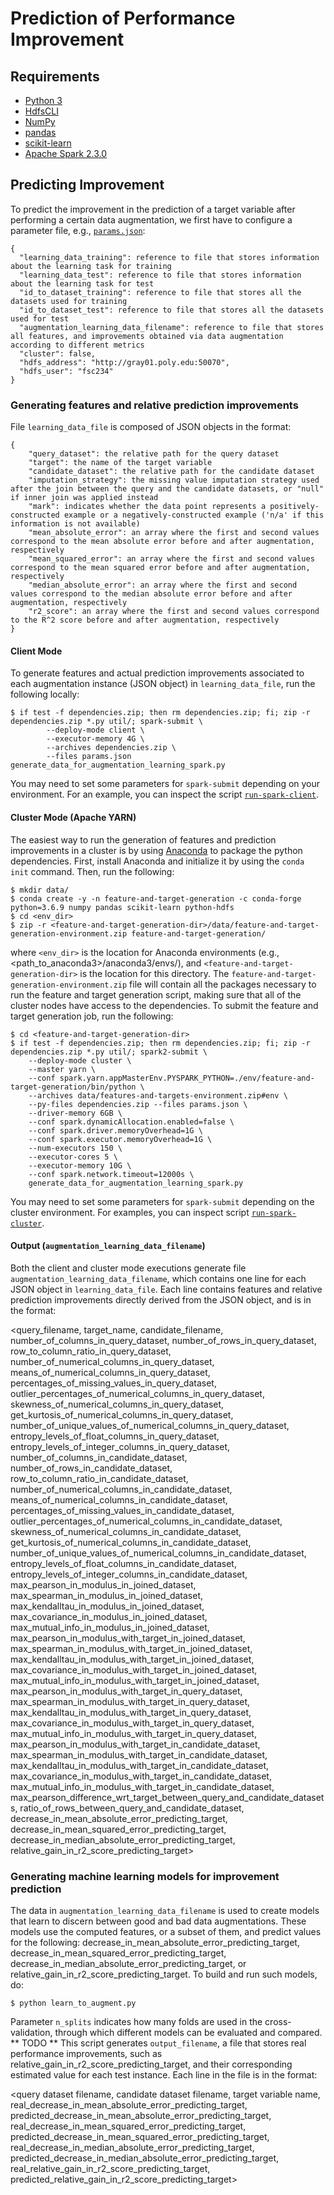 # Prediction of Performance Improvement

## Requirements

* [Python 3](https://www.python.org/)
* [HdfsCLI](https://hdfscli.readthedocs.io/en/latest/)
* [NumPy](https://numpy.org/)
* [pandas](https://pandas.pydata.org/)
* [scikit-learn](https://scikit-learn.org/stable/)
* [Apache Spark 2.3.0](https://spark.apache.org/)


## Predicting Improvement

To predict the improvement in the prediction of a target variable after performing a certain data augmentation, we first have to configure a parameter file, e.g., [`params.json`](params.json):

```
{
  "learning_data_training": reference to file that stores information about the learning task for training
  "learning_data_test": reference to file that stores information about the learning task for test
  "id_to_dataset_training": reference to file that stores all the datasets used for training
  "id_to_dataset_test": reference to file that stores all the datasets used for test
  "augmentation_learning_data_filename": reference to file that stores all features, and improvements obtained via data augmentation according to different metrics 
  "cluster": false,
  "hdfs_address": "http://gray01.poly.edu:50070",
  "hdfs_user": "fsc234"
}
```

### Generating features and relative prediction improvements

File `learning_data_file` is composed of JSON objects in the format:

```
{
    "query_dataset": the relative path for the query dataset
    "target": the name of the target variable
    "candidate_dataset": the relative path for the candidate dataset
    "imputation_strategy": the missing value imputation strategy used after the join between the query and the candidate datasets, or "null" if inner join was applied instead
    "mark": indicates whether the data point represents a positively-constructed example or a negatively-constructed example ('n/a' if this information is not available)
    "mean_absolute_error": an array where the first and second values correspond to the mean absolute error before and after augmentation, respectively
    "mean_squared_error": an array where the first and second values correspond to the mean squared error before and after augmentation, respectively
    "median_absolute_error": an array where the first and second values correspond to the median absolute error before and after augmentation, respectively
    "r2_score": an array where the first and second values correspond to the R^2 score before and after augmentation, respectively
}
```

#### Client Mode

To generate features and actual prediction improvements associated to each augmentation instance (JSON object) in `learning_data_file`, run the following locally:

    $ if test -f dependencies.zip; then rm dependencies.zip; fi; zip -r dependencies.zip *.py util/; spark-submit \
			--deploy-mode client \
			--executor-memory 4G \
			--archives dependencies.zip \
			--files params.json generate_data_for_augmentation_learning_spark.py

You may need to set some parameters for `spark-submit` depending on your environment. For an example, you can inspect the script [`run-spark-client`](run-spark-client).

#### Cluster Mode (Apache YARN)

The easiest way to run the generation of features and prediction improvements in a cluster is by using [Anaconda](https://www.anaconda.com/) to package the python dependencies. First,
install Anaconda and initialize it by using the `conda init` command. Then, run the following:

    $ mkdir data/
    $ conda create -y -n feature-and-target-generation -c conda-forge python=3.6.9 numpy pandas scikit-learn python-hdfs 
    $ cd <env_dir>
    $ zip -r <feature-and-target-generation-dir>/data/feature-and-target-generation-environment.zip feature-and-target-generation/

where `<env_dir>` is the location for Anaconda environments (e.g., <path_to_anaconda3>/anaconda3/envs/), and `<feature-and-target-generation-dir>` is the location for this directory. The
`feature-and-target-generation-environment.zip` file will contain all the packages necessary to run the feature and target generation script, making sure that all of the cluster nodes have
access to the dependencies. To submit the feature and target generation job, run the following:

    $ cd <feature-and-target-generation-dir>
    $ if test -f dependencies.zip; then rm dependencies.zip; fi; zip -r dependencies.zip *.py util/; spark2-submit \
		--deploy-mode cluster \
		--master yarn \
		--conf spark.yarn.appMasterEnv.PYSPARK_PYTHON=./env/feature-and-target-generation/bin/python \
		--archives data/features-and-targets-environment.zip#env \
		--py-files dependencies.zip --files params.json \
		--driver-memory 6GB \
		--conf spark.dynamicAllocation.enabled=false \
		--conf spark.driver.memoryOverhead=1G \
		--conf spark.executor.memoryOverhead=1G \
		--num-executors 150 \
		--executor-cores 5 \
		--executor-memory 10G \
		--conf spark.network.timeout=12000s \
		generate_data_for_augmentation_learning_spark.py
		
You may need to set some parameters for `spark-submit` depending on the cluster environment. For examples, you can inspect script [`run-spark-cluster`](run-cluster).

#### Output (`augmentation_learning_data_filename`) 

Both the client and cluster mode executions generate file `augmentation_learning_data_filename`, which contains one line for each JSON object in `learning_data_file`. Each line contains features and relative
prediction improvements directly derived from the JSON object, and is in the format:

<query_filename, target_name, candidate_filename, number_of_columns_in_query_dataset, number_of_rows_in_query_dataset, row_to_column_ratio_in_query_dataset, number_of_numerical_columns_in_query_dataset,
means_of_numerical_columns_in_query_dataset, percentages_of_missing_values_in_query_dataset, outlier_percentages_of_numerical_columns_in_query_dataset, skewness_of_numerical_columns_in_query_dataset,
get_kurtosis_of_numerical_columns_in_query_dataset, number_of_unique_values_of_numerical_columns_in_query_dataset, entropy_levels_of_float_columns_in_query_dataset, entropy_levels_of_integer_columns_in_query_dataset,
number_of_columns_in_candidate_dataset, number_of_rows_in_candidate_dataset, row_to_column_ratio_in_candidate_dataset, number_of_numerical_columns_in_candidate_dataset, means_of_numerical_columns_in_candidate_dataset,
percentages_of_missing_values_in_candidate_dataset, outlier_percentages_of_numerical_columns_in_candidate_dataset, skewness_of_numerical_columns_in_candidate_dataset, get_kurtosis_of_numerical_columns_in_candidate_dataset,
number_of_unique_values_of_numerical_columns_in_candidate_dataset, entropy_levels_of_float_columns_in_candidate_dataset, entropy_levels_of_integer_columns_in_candidate_dataset,
max_pearson_in_modulus_in_joined_dataset, max_spearman_in_modulus_in_joined_dataset, max_kendalltau_in_modulus_in_joined_dataset, max_covariance_in_modulus_in_joined_dataset, max_mutual_info_in_modulus_in_joined_dataset,
max_pearson_in_modulus_with_target_in_joined_dataset, max_spearman_in_modulus_with_target_in_joined_dataset, max_kendalltau_in_modulus_with_target_in_joined_dataset, max_covariance_in_modulus_with_target_in_joined_dataset,
max_mutual_info_in_modulus_with_target_in_joined_dataset, max_pearson_in_modulus_with_target_in_query_dataset, max_spearman_in_modulus_with_target_in_query_dataset, max_kendalltau_in_modulus_with_target_in_query_dataset,
max_covariance_in_modulus_with_target_in_query_dataset, max_mutual_info_in_modulus_with_target_in_query_dataset, max_pearson_in_modulus_with_target_in_candidate_dataset, max_spearman_in_modulus_with_target_in_candidate_dataset,
max_kendalltau_in_modulus_with_target_in_candidate_dataset, max_covariance_in_modulus_with_target_in_candidate_dataset, max_mutual_info_in_modulus_with_target_in_candidate_dataset,
max_pearson_difference_wrt_target_between_query_and_candidate_datasets, ratio_of_rows_between_query_and_candidate_dataset, decrease_in_mean_absolute_error_predicting_target, decrease_in_mean_squared_error_predicting_target,
decrease_in_median_absolute_error_predicting_target, relative_gain_in_r2_score_predicting_target>


### Generating machine learning models for improvement prediction

The data in `augmentation_learning_data_filename` is used to create models that learn to discern between good and bad data augmentations. These models use the computed
features, or a subset of them, and predict values for the following: decrease_in_mean_absolute_error_predicting_target, decrease_in_mean_squared_error_predicting_target,
decrease_in_median_absolute_error_predicting_target, or relative_gain_in_r2_score_predicting_target. To build and run such models, do:

    $ python learn_to_augment.py

Parameter `n_splits` indicates how many folds are used in the cross-validation, through which different models can be evaluated and compared. ** TODO **
This script generates `output_filename`, a file that stores real performance improvements, such as relative_gain_in_r2_score_predicting_target, and their corresponding estimated
value for each test instance. Each line in the file is in the format: 

<query dataset filename, candidate dataset filename, target variable name, real_decrease_in_mean_absolute_error_predicting_target, predicted_decrease_in_mean_absolute_error_predicting_target,
real_decrease_in_mean_squared_error_predicting_target, predicted_decrease_in_mean_squared_error_predicting_target, real_decrease_in_median_absolute_error_predicting_target,
predicted_decrease_in_median_absolute_error_predicting_target, real_relative_gain_in_r2_score_predicting_target, predicted_relative_gain_in_r2_score_predicting_target>

